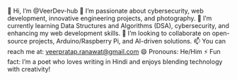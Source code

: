 👋 Hi, I’m @VeerDev-hub
👀 I’m passionate about cybersecurity, web development, innovative engineering projects, and photography.
🌱 I’m currently learning Data Structures and Algorithms (DSA), cybersecurity, and enhancing my web development skills.
💞️ I’m looking to collaborate on open-source projects, Arduino/Raspberry Pi, and AI-driven solutions.
📫 You can reach me at: veerpratap.ranawat@gmail.com
😄 Pronouns: He/Him
⚡ Fun fact: I’m a poet who loves writing in Hindi and enjoys blending technology with creativity!

<!---
VeerDev-hub/VeerDev-hub is a ✨ special ✨ repository because its `README.md` (this file) appears on your GitHub profile.
You can click the Preview link to take a look at your changes.
--->
